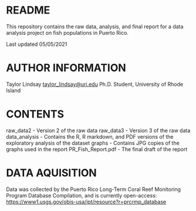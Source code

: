 # README

This repository contains the raw data, analysis, and final report for a data analysis project on fish populations in Puerto Rico. 

Last updated 05/05/2021

# AUTHOR INFORMATION

Taylor Lindsay 
taylor_lindsay@uri.edu 
Ph.D. Student, University of Rhode Island 

# CONTENTS 

raw_data2 - Version 2 of the raw data 
raw_data3 - Version 3 of the raw data 
data_analysis - Contains the R, R markdown, and PDF versions of the exploratory analysis of the dataset 
graphs - Contains JPG copies of the graphs used in the report 
PR_Fish_Report.pdf - The final draft of the report 

# DATA AQUISITION 

Data was collected by the Puerto Rico Long-Term Coral Reef Monitoring Program Database Compilation, and is currently open-access:  
https://www1.usgs.gov/obis-usa/ipt/resource?r=prcrmp_database 
